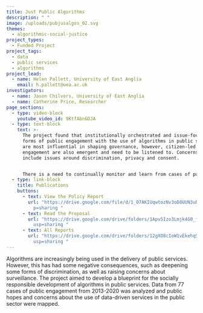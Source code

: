```yaml
---
title: Just Public Algorithms
description: " "
image: /uploads/pubjusalgos_02.svg
themes:
  - algorithmic-social-justice
project_types:
  - Funded Project
project_tags:
  - data
  - public services
  - algorithms
project_lead:
  - name: Helen Pallett, University of East Anglia
    email: h.pallett@uea.ac.uk
investigators:
  - name: Jason Chilvers, University of East Anglia
  - name: Catherine Price, Researcher
page_sections:
  - type: video-block
    youtube_video_id: 9KtfAbnGDJA
  - type: text-block
    text: >-
      The project found that institutionally orchestrated and issue-focused
      forms of public engagement with the use of algorithms in public services
      are most influential in shaping governance, however, citizen-led forms of
      engagement are also emergent and need to be listened to. Concerns raised
      include issues around discrimination, privacy and consent. 


      There is a need to continually monitor and learn from cases of public engagement with these approaches in order to ensure that they are developing in a socially responsible manner. The team is seeking funding to extend this pilot project in order to map public engagement with the use of algorithms in public services and to contribute to the responsible innovation of algorithms and related technologies.
  - type: link-block
    title: Publications
    buttons:
      - text: View the Policy Report
        url: "https://drive.google.com/file/d/1_O7AKIUqwtozNv3oD8UUN3uDmgd3gYfm/view?us\
          p=sharing "
      - text: Read the Proposal
        url: "https://drive.google.com/drive/folders/1Apv5Izo3Lmjk4G0_fULFcmlJuePhhh6l?\
          usp=sharing "
      - text: All Reports
        url: "https://drive.google.com/drive/folders/12gXO8cIoW1vEkehqSoi_jcB6iIY-JT48?\
          usp=sharing "
---
```

Algorithms are increasingly being used in the delivery of public services. However, this has had some negative consequences, such as deepening some forms of discrimination, as well as raising concerns about surveillance. The project aimed to develop a blueprint for the socially responsible development of algorithms in public services. Data from 77 cases of public engagement from 2013-2020 was analyzed and public hopes and concerns about the use of data-driven services in the public sector were mapped.